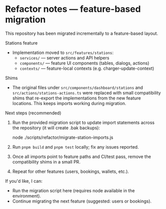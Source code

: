 # Refactor notes — feature-based migration

This repository has been migrated incrementally to a feature-based layout.

Stations feature

- Implementation moved to `src/features/stations`:
  - `services/` — server actions and API helpers
  - `components/` — feature UI components (tables, dialogs, actions)
  - `contexts/` — feature-local contexts (e.g. charger-update-context)

Shims

- The original files under `src/components/dashboard/stations` and
  `src/actions/stations-actions.ts` were replaced with small compatibility
  shims that re-export the implementations from the new feature locations.
  This keeps imports working during migration.

Next steps (recommended)

1. Run the provided migration script to update import statements across the
   repository (it will create .bak backups):

   node ./scripts/refactor/migrate-station-imports.js

2. Run `pnpm build` and `pnpm test` locally; fix any issues reported.
3. Once all imports point to feature paths and CI/test pass, remove the
   compatibility shims in a small PR.
4. Repeat for other features (users, bookings, wallets, etc.).

If you'd like, I can:

- Run the migration script here (requires node available in the environment).
- Continue migrating the next feature (suggested: users or bookings).
